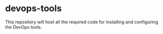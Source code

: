 # devops-tools
This repository will host all the required code for installing and configuring the DevOps tools.
